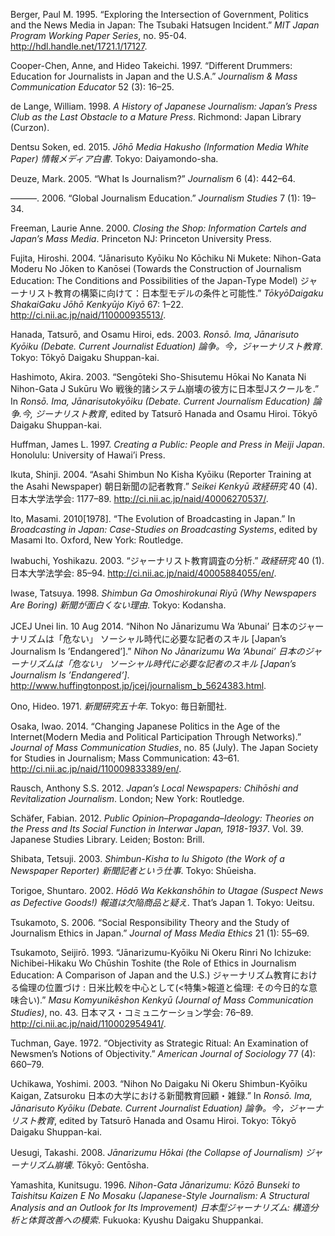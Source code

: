 <div id="ref-Berger:1995">

Berger, Paul M. 1995. “Exploring the Intersection of Government,
Politics and the News Media in Japan: The Tsubaki Hatsugen Incident.”
*MIT Japan Program Working Paper Series*, no. 95-04.
<http://hdl.handle.net/1721.1/17127>.

</div>

<div id="ref-Cooper-Chen:1997a">

Cooper-Chen, Anne, and Hideo Takeichi. 1997. “Different Drummers:
Education for Journalists in Japan and the U.S.A.” *Journalism & Mass
Communication Educator* 52 (3): 16–25.

</div>

<div id="ref-Lange:1998">

de Lange, William. 1998. *A History of Japanese Journalism: Japan’s
Press Club as the Last Obstacle to a Mature Press*. Richmond: Japan
Library (Curzon).

</div>

<div id="ref-JMH:2015">

Dentsu Soken, ed. 2015. *Jōhō Media Hakusho (Information Media White
Paper) 情報メディア白書*. Tokyo: Daiyamondo-sha.

</div>

<div id="ref-Deuze:2005">

Deuze, Mark. 2005. “What Is Journalism?” *Journalism* 6 (4): 442–64.

</div>

<div id="ref-Deuze:2006">

———. 2006. “Global Journalism Education.” *Journalism Studies* 7 (1):
19–34.

</div>

<div id="ref-Freeman:2000">

Freeman, Laurie Anne. 2000. *Closing the Shop: Information Cartels and
Japan’s Mass Media*. Princeton NJ: Princeton University Press.

</div>

<div id="ref-Fujita:2004">

Fujita, Hiroshi. 2004. “Jānarisuto Kyōiku No Kōchiku Ni Mukete:
Nihon-Gata Moderu No Jōken to Kanōsei (Towards the Construction of
Journalism Education: The Conditions and Possibilities of the Japan-Type
Model) ジャーナリスト教育の構築に向けて：日本型モデルの条件と可能性.”
*TōkyōDaigaku ShakaiGaku Jōhō Kenkyūjo Kiyō* 67: 1–22.
<http://ci.nii.ac.jp/naid/110000935513/>.

</div>

<div id="ref-Hanada:2003">

Hanada, Tatsurō, and Osamu Hiroi, eds. 2003. *Ronsō. Ima, Jānarisuto
Kyōiku (Debate. Current Journalist Eduation)
論争。今，ジャーナリスト教育*. Tokyo: Tōkyō Daigaku Shuppan-kai.

</div>

<div id="ref-Hashimoto:2003a">

Hashimoto, Akira. 2003. “Sengōteki Sho-Shisutemu Hōkai No Kanata Ni
Nihon-Gata J Sukūru Wo 戦後的諸システム崩壊の彼方に日本型Jスクールを.”
In *Ronsō. Ima, Jānarisutokyōiku (Debate. Current Journalism Education)
論争.今, ジーナリスト教育*, edited by Tatsurō Hanada and Osamu Hiroi.
Tōkyō Daigaku Shuppan-kai.

</div>

<div id="ref-Huffman:1997">

Huffman, James L. 1997. *Creating a Public: People and Press in Meiji
Japan*. Honolulu: University of Hawai’i Press.

</div>

<div id="ref-Ikuta:2004">

Ikuta, Shinji. 2004. “Asahi Shimbun No Kisha Kyōiku (Reporter Training
at the Asahi Newspaper) 朝日新聞の記者教育.” *Seikei Kenkyū 政経研究* 40
(4). 日本大学法学会: 1177–89. <http://ci.nii.ac.jp/naid/40006270537/>.

</div>

<div id="ref-Ito:2010a">

Ito, Masami. 2010\[1978\]. “The Evolution of Broadcasting in Japan.” In
*Broadcasting in Japan: Case-Studies on Broadcasting Systems*, edited by
Masami Ito. Oxford, New York: Routledge.

</div>

<div id="ref-IwabuchiY:2004">

Iwabuchi, Yoshikazu. 2003. “ジャーナリスト教育調査の分析.” *政経研究* 40
(1). 日本大学法学会: 85–94. <http://ci.nii.ac.jp/naid/40005884055/en/>.

</div>

<div id="ref-Iwase:1998">

Iwase, Tatsuya. 1998. *Shimbun Ga Omoshirokunai Riyū (Why Newspapers Are
Boring) 新聞が面白くない理由*. Tokyo: Kodansha.

</div>

<div id="ref-JCEJ:2014">

JCEJ Unei Iin. 10 Aug 2014. “Nihon No Jānarizumu Wa ’Abunai’
日本のジャーナリズムは「危ない」 ソーシャル時代に必要な記者のスキル
\[Japan’s Journalism Is ’Endangered’\].” *Nihon No Jānarizumu Wa
’Abunai’ 日本のジャーナリズムは「危ない」
ソーシャル時代に必要な記者のスキル \[Japan’s Journalism Is
’Endangered’\]*.
<http://www.huffingtonpost.jp/jcej/journalism_b_5624383.html>.

</div>

<div id="ref-Ono:1971">

Ono, Hideo. 1971. *新聞研究五十年*. Tokyo: 毎日新聞社.

</div>

<div id="ref-Osaka:2014">

Osaka, Iwao. 2014. “Changing Japanese Politics in the Age of the
Internet(Modern Media and Political Participation Through Networks).”
*Journal of Mass Communication Studies*, no. 85 (July). The Japan
Society for Studies in Journalism; Mass Communication: 43–61.
<http://ci.nii.ac.jp/naid/110009833389/en/>.

</div>

<div id="ref-Rausch:2012">

Rausch, Anthony S.S. 2012. *Japan’s Local Newspapers: Chihōshi and
Revitalization Journalism*. London; New York: Routledge.

</div>

<div id="ref-Schafer:2012">

Schäfer, Fabian. 2012. *Public Opinion–Propaganda–Ideology: Theories on
the Press and Its Social Function in Interwar Japan, 1918-1937*. Vol.
39. Japanese Studies Library. Leiden; Boston: Brill.

</div>

<div id="ref-Shibata:2003">

Shibata, Tetsuji. 2003. *Shimbun-Kisha to Iu Shigoto (the Work of a
Newspaper Reporter) 新聞記者という仕事*. Tokyo: Shūeisha.

</div>

<div id="ref-Torigoe:2002">

Torigoe, Shuntaro. 2002. *Hōdō Wa Kekkanshōhin to Utagae (Suspect News
as Defective Goods!) 報道は欠陥商品と疑え*. That’s Japan 1. Tokyo:
Ueitsu.

</div>

<div id="ref-Tsukamoto:2006">

Tsukamoto, S. 2006. “Social Responsibility Theory and the Study of
Journalism Ethics in Japan.” *Journal of Mass Media Ethics* 21 (1):
55–69.

</div>

<div id="ref-Tsukamoto:1993">

Tsukamoto, Seijirō. 1993. “Jānarizumu-Kyōiku Ni Okeru Rinri No Ichizuke:
Nichibei-Hikaku Wo Chūshin Toshite (the Role of Ethics in Journalism
Education: A Comparison of Japan and the U.S.)
ジャーナリズム教育における倫理の位置づけ :
日米比較を中心として(&lt;特集&gt;報道と倫理: その今日的な意味合い).”
*Masu Komyunikēshon Kenkyū (Journal of Mass Communication Studies)*, no.
43. 日本マス・コミュニケーション学会: 76–89.
<http://ci.nii.ac.jp/naid/110002954941/>.

</div>

<div id="ref-Tuchman:1972">

Tuchman, Gaye. 1972. “Objectivity as Strategic Ritual: An Examination of
Newsmen’s Notions of Objectivity.” *American Journal of Sociology* 77
(4): 660–79.

</div>

<div id="ref-Uchikawa:2003">

Uchikawa, Yoshimi. 2003. “Nihon No Daigaku Ni Okeru Shimbun-Kyōiku
Kaigan, Zatsuroku 日本の大学における新聞教育回顧・雑録.” In *Ronsō. Ima,
Jānarisuto Kyōiku (Debate. Current Journalist Eduation)
論争。今，ジャーナリスト教育*, edited by Tatsurō Hanada and Osamu Hiroi.
Tokyo: Tōkyō Daigaku Shuppan-kai.

</div>

<div id="ref-Uesugi:2008">

Uesugi, Takashi. 2008. *Jānarizumu Hōkai (the Collapse of Journalism)
ジャーナリズム崩壊*. Tōkyō: Gentōsha.

</div>

<div id="ref-Yamashita:1996">

Yamashita, Kunitsugu. 1996. *Nihon-Gata Jānarizumu: Kōzō Bunseki to
Taishitsu Kaizen E No Mosaku (Japanese-Style Journalism: A Structural
Analysis and an Outlook for Its Improvement) 日本型ジャーナリズム:
構造分析と体質改善への模索*. Fukuoka: Kyushu Daigaku Shuppankai.

</div>
